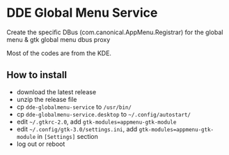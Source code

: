 # DDE Global Menu Service

Create the specific DBus (com.canonical.AppMenu.Registrar) for the global menu & gtk global menu dbus proxy

Most of the codes are from the KDE.

## How to install

* download the latest release
* unzip the release file
* cp `dde-globalmenu-service` to `/usr/bin/`
* cp `dde-globalmenu-service.desktop` to `~/.config/autostart/`
* edit `~/.gtkrc-2.0`, add `gtk-modules=appmenu-gtk-module`
* edit `~/.config/gtk-3.0/settings.ini`, add `gtk-modules=appmenu-gtk-module` in `[Settings]` section
* log out or reboot 
